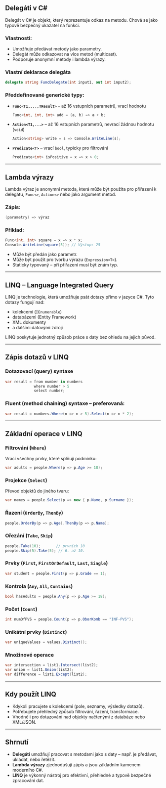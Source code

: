 ## Delegáti v C#

Delegát v C# je objekt, který reprezentuje odkaz na metodu. Chová se jako typově bezpečný ukazatel na funkci.

### Vlastnosti:
- Umožňuje předávat metody jako parametry.
- Delegát může odkazovat na více metod (multicast).
- Podporuje anonymní metody i lambda výrazy.

### Vlastní deklarace delegáta
```csharp
delegate string FuncDelegate(int input1, out int input2);
```

### Předdefinované generické typy:
- **`Func<T1,...,TResult>`** – až 16 vstupních parametrů, vrací hodnotu
  ```csharp
  Func<int, int, int> add = (a, b) => a + b;
  ```
- **`Action<T1,...>`** – až 16 vstupních parametrů, nevrací žádnou hodnotu (`void`)
  ```csharp
  Action<string> write = s => Console.WriteLine(s);
  ```
- **`Predicate<T>`** – vrací `bool`, typicky pro filtrování
  ```csharp
  Predicate<int> isPositive = x => x > 0;
  ```

---

## Lambda výrazy

Lambda výraz je anonymní metoda, která může být použita pro přiřazení k delegátu, `Func<>`, `Action<>` nebo jako argument metod.

### Zápis:
```csharp
(parametry) => výraz
```

### Příklad:
```csharp
Func<int, int> square = x => x * x;
Console.WriteLine(square(5)); // Výstup: 25
```

- Může být předán jako parametr.
- Může být použit pro tvorbu výrazu (`Expression<T>`).
- Staticky typovaný – při přiřazení musí být znám typ.

---

## LINQ – Language Integrated Query

LINQ je technologie, která umožňuje psát dotazy přímo v jazyce C#. Tyto dotazy fungují nad:
- kolekcemi (`IEnumerable`)
- databázemi (Entity Framework)
- XML dokumenty
- a dalšími datovými zdroji

LINQ poskytuje jednotný způsob práce s daty bez ohledu na jejich původ.

---

## Zápis dotazů v LINQ

### Dotazovací (query) syntaxe
```csharp
var result = from number in numbers
             where number > 5
             select number;
```

### Fluent (method chaining) syntaxe – preferovaná:
```csharp
var result = numbers.Where(n => n > 5).Select(n => n * 2);
```

---

## Základní operace v LINQ

### Filtrování (`Where`)
Vrací všechny prvky, které splňují podmínku:
```csharp
var adults = people.Where(p => p.Age >= 18);
```

### Projekce (`Select`)
Převod objektů do jiného tvaru:
```csharp
var names = people.Select(p => new { p.Name, p.Surname });
```

### Řazení (`OrderBy`, `ThenBy`)
```csharp
people.OrderBy(p => p.Age).ThenBy(p => p.Name);
```

### Ořezání (`Take`, `Skip`)
```csharp
people.Take(10);       // prvních 10
people.Skip(5).Take(5); // 6. až 10.
```

### Prvky (`First`, `FirstOrDefault`, `Last`, `Single`)
```csharp
var student = people.First(p => p.Grade == 1);
```

### Kontrola (`Any`, `All`, `Contains`)
```csharp
bool hasAdults = people.Any(p => p.Age >= 18);
```

### Počet (`Count`)
```csharp
int numOfPVS = people.Count(p => p.OborKomb == "INF-PVS");
```

### Unikátní prvky (`Distinct`)
```csharp
var uniqueValues = values.Distinct();
```

### Množinové operace
```csharp
var intersection = list1.Intersect(list2);
var union = list1.Union(list2);
var difference = list1.Except(list2);
```

---

## Kdy použít LINQ

- Kdykoli pracujete s kolekcemi (pole, seznamy, výsledky dotazů).
- Potřebujete přehledný způsob filtrování, řazení, transformace.
- Vhodné i pro dotazování nad objekty načtenými z databáze nebo XML/JSON.

---

## Shrnutí

- **Delegáti** umožňují pracovat s metodami jako s daty – např. je předávat, ukládat, nebo řetězit.
- **Lambda výrazy** zjednodušují zápis a jsou základním kamenem moderního C#.
- **LINQ** je výkonný nástroj pro efektivní, přehledné a typově bezpečné zpracování dat.

